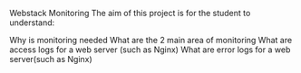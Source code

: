 Webstack Monitoring
The aim of this project is for the student to understand:

Why is monitoring needed
What are the 2 main area of monitoring
What are access logs for a web server (such as Nginx)
What are error logs for a web server(such as Nginx)
